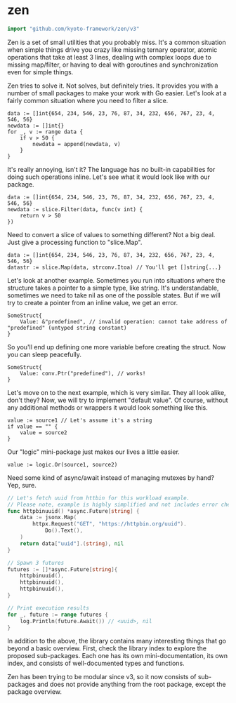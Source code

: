 # zen

```go
import "github.com/kyoto-framework/zen/v3"
```

Zen is a set of small utilities that you probably miss. It's a common situation when simple things drive you crazy like missing ternary operator, atomic operations that take at least 3 lines, dealing with complex loops due to missing map/filter, or having to deal with goroutines and synchronization even for simple things.

Zen tries to solve it. Not solves, but definitely tries. It provides you with a number of small packages to make your work with Go easier. Let's look at a fairly common situation where you need to filter a slice.

```
data := []int{654, 234, 546, 23, 76, 87, 34, 232, 656, 767, 23, 4, 546, 56}
newdata := []int{}
for _, v := range data {
	if v > 50 {
		newdata = append(newdata, v)
	}
}
```

It's really annoying, isn't it? The language has no built-in capabilities for doing such operations inline. Let's see what it would look like with our package.

```
data := []int{654, 234, 546, 23, 76, 87, 34, 232, 656, 767, 23, 4, 546, 56}
newdata := slice.Filter(data, func(v int) {
	return v > 50
})
```

Need to convert a slice of values to something different? Not a big deal. Just give a processing function to "slice.Map".

```
data := []int{654, 234, 546, 23, 76, 87, 34, 232, 656, 767, 23, 4, 546, 56}
datastr := slice.Map(data, strconv.Itoa) // You'll get []string{...}
```

Let's look at another example. Sometimes you run into situations where the structure takes a pointer to a simple type, like string. It's understandable, sometimes we need to take nil as one of the possible states. But if we will try to create a pointer from an inline value, we get an error.

```
SomeStruct{
	Value: &"predefined", // invalid operation: cannot take address of "predefined" (untyped string constant)
}
```

So you'll end up defining one more variable before creating the struct. Now you can sleep peacefully.

```
SomeStruct{
	Value: conv.Ptr("predefined"), // works!
}
```

Let's move on to the next example, which is very similar. They all look alike, don't they? Now, we will try to implement "default value". Of course, without any additional methods or wrappers it would look something like this.

```
value := source1 // Let's assume it's a string
if value == "" {
	value = source2
}
```

Our "logic" mini-package just makes our lives a little easier.

```
value := logic.Or(source1, source2)
```

Need some kind of async/await instead of managing mutexes by hand? Yep, sure.

```go
// Let's fetch uuid from httbin for this workload example.
// Please note, example is highly simplified and not includes error checking.
func httpbinuuid() *async.Future[string] {
	data := jsonx.Map(
		httpx.Request("GET", "https://httpbin.org/uuid").
			Do().Text(),
	)
	return data["uuid"].(string), nil
}

// Spawn 3 futures
futures := []*async.Future[string]{
	httpbinuuid(),
	httpbinuuid(),
	httpbinuuid(),
}

// Print execution results
for _, future := range futures {
	log.Println(future.Await()) // <uuid>, nil
}
```

In addition to the above, the library contains many interesting things that go beyond a basic overview. First, check the library index to explore the proposed sub-packages. Each one has its own mini-documentation, its own index, and consists of well-documented types and functions.

Zen has been trying to be modular since v3, so it now consists of sub-packages and does not provide anything from the root package, except the package overview.


